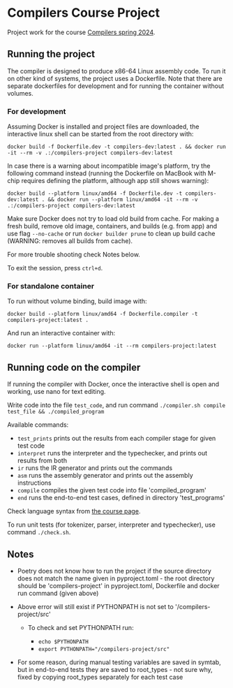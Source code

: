 # Compilers Course Project

Project work for the course [Compilers spring 2024](https://hy-compilers.github.io/spring-2024/).

## Running the project

The compiler is designed to produce x86-64 Linux assembly code. To run it on other kind of systems, the project uses a Dockerfile. Note that there are separate dockerfiles for development and for running the container without volumes.

### For development

Assuming Docker is installed and project files are downloaded, the interactive linux shell can be started from the root directory with:

`docker build -f Dockerfile.dev -t compilers-dev:latest . && docker run -it --rm -v .:/compilers-project compilers-dev:latest`

In case there is a warning about incompatible image's platform, try the following command instead (running the Dockerfile on MacBook with M-chip requires defining the platform, although app still shows warning):

`docker build --platform linux/amd64 -f Dockerfile.dev -t compilers-dev:latest . && docker run --platform linux/amd64 -it --rm -v .:/compilers-project compilers-dev:latest`

Make sure Docker does not try to load old build from cache. For making a fresh build, remove old image, containers, and builds (e.g. from app) and use flag `--no-cache` or run `docker builder prune` to clean up build cache (WARNING: removes all builds from cache).

For more trouble shooting check Notes below.

To exit the session, press `ctrl+d`.

### For standalone container

To run without volume binding, build image with:

`docker build --platform linux/amd64 -f Dockerfile.compiler -t compilers-project:latest .`

And run an interactive container with:

`docker run --platform linux/amd64 -it --rm compilers-project:latest`

## Running code on the compiler

If running the compiler with Docker, once the interactive shell is open and working, use nano for text editing.

Write code into the file `test_code`, and run command `./compiler.sh compile test_file && ./compiled_program`

Available commands:

- `test_prints` prints out the results from each compiler stage for given test code
- `interpret` runs the interpreter and the typechecker, and prints out results from both
- `ir` runs the IR generator and prints out the commands
- `asm` runs the assembly generator and prints out the assembly instructions
- `compile` compiles the given test code into file 'compiled_program'
- `end` runs the end-to-end test cases, defined in directory 'test_programs'

Check language syntax from [the course page](https://hy-compilers.github.io/spring-2024/language-spec/).

To run unit tests (for tokenizer, parser, interpreter and typechecker), use command `./check.sh`.

## Notes

- Poetry does not know how to run the project if the source directory does not match the name given in pyproject.toml - the root directory should be 'compilers-project' in pyproject.toml, Dockerfile and docker run command (given above)

- Above error will still exist if PYTHONPATH is not set to '/compilers-project/src'

  - To check and set PYTHONPATH run:
  
    - `echo $PYTHONPATH`
    - `export PYTHONPATH="/compilers-project/src"`

- For some reason, during manual testing variables are saved in symtab, but in end-to-end tests they are saved to root_types - not sure why, fixed by copying root_types separately for each test case
